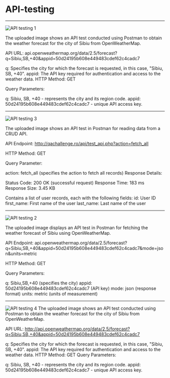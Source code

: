 # API-testing
---

![API testing 1](https://github.com/GeoBaragan/API-testing/assets/167702080/f5060c96-8d06-4bd3-aa32-18e5cb35336b)

The uploaded image shows an API test conducted using Postman to obtain the weather forecast for the city of Sibiu from OpenWeatherMap. 

API URL: api.openweathermap.org/data/2.5/forecast?q=Sibiu,SB,+40&appid=50d24195b608e449483cdef62c4cadc7

q: Specifies the city for which the forecast is requested, in this case, "Sibiu, SB, +40".
appid: The API key required for authentication and access to the weather data.
HTTP Method: GET

Query Parameters:

q: Sibiu, SB, +40 - represents the city and its region code.
appid: 50d24195b608e449483cdef62c4cadc7 - unique API access key.

---
![API testing 3](https://github.com/GeoBaragan/API-testing/assets/167702080/054a527e-218b-430f-8c64-0c8618e8ec69)

The uploaded image shows an API test in Postman for reading data from a CRUD API.

API Endpoint: http://qachallenge.ro/api/test_api.php?action=fetch_all

HTTP Method: GET

Query Parameter:

action: fetch_all (specifies the action to fetch all records)
Response Details:

Status Code: 200 OK (successful request)
Response Time: 183 ms
Response Size: 3.45 KB

Contains a list of user records, each with the following fields:
id: User ID
first_name: First name of the user
last_name: Last name of the user

---
![API testing 2](https://github.com/GeoBaragan/API-testing/assets/167702080/2f580d36-72e4-47fb-819b-1ddf357c17f5)

The uploaded image displays an API test in Postman for fetching the weather forecast of Sibiu using OpenWeatherMap.

API Endpoint: api.openweathermap.org/data/2.5/forecast?q=Sibiu,SB,+40&appid=50d24195b608e449483cdef62c4cadc7&mode=json&units=metric

HTTP Method: GET

Query Parameters:

q: Sibiu,SB,+40 (specifies the city)
appid: 50d24195b608e449483cdef62c4cadc7 (API key)
mode: json (response format)
units: metric (units of measurement)

---

![API testing 4](https://github.com/GeoBaragan/API-testing/assets/167702080/3d27b23f-e866-4b41-a7c8-9d00cc793fcf)
The uploaded image shows an API test conducted using Postman to obtain the weather forecast for the city of Sibiu from OpenWeatherMap.

API URL: http://api.openweathermap.org/data/2.5/forecast?q=Sibiu,SB,+40&appid=50d24195b608e449483cdef62c4cadc7

q: Specifies the city for which the forecast is requested, in this case, "Sibiu, SB, +40".
appid: The API key required for authentication and access to the weather data.
HTTP Method: GET
Query Parameters:

q: Sibiu, SB, +40 - represents the city and its region code.
appid: 50d24195b608e449483cdef62c4cadc7 - unique API access key.






